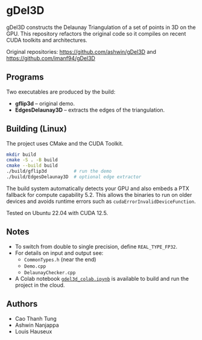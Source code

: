 # gDel3D

gDel3D constructs the Delaunay Triangulation of a set of points in 3D on the GPU. This repository refactors the original code so it compiles on recent CUDA toolkits and architectures.

Original repositories: https://github.com/ashwin/gDel3D and https://github.com/imanf94/gDel3D

## Programs

Two executables are produced by the build:

* **gflip3d** – original demo.
* **EdgesDelaunay3D** – extracts the edges of the triangulation.

## Building (Linux)

The project uses CMake and the CUDA Toolkit.

```bash
mkdir build
cmake -S . -B build
cmake --build build
./build/gflip3d          # run the demo
./build/EdgesDelaunay3D  # optional edge extractor
```

The build system automatically detects your GPU and also embeds a
PTX fallback for compute capability 5.2. This allows the binaries to run
on older devices and avoids runtime errors such as
`cudaErrorInvalidDeviceFunction`.

Tested on Ubuntu 22.04 with CUDA 12.5. 

## Notes

* To switch from double to single precision, define `REAL_TYPE_FP32`.
* For details on input and output see:
  * `CommonTypes.h` (near the end)
  * `Demo.cpp`
  * `DelaunayChecker.cpp`
* A Colab notebook [`gdel3d_colab.ipynb`](gdel3d_colab.ipynb) is available to build and run the project in the cloud.

## Authors

* Cao Thanh Tung
* Ashwin Nanjappa
* Louis Hauseux
